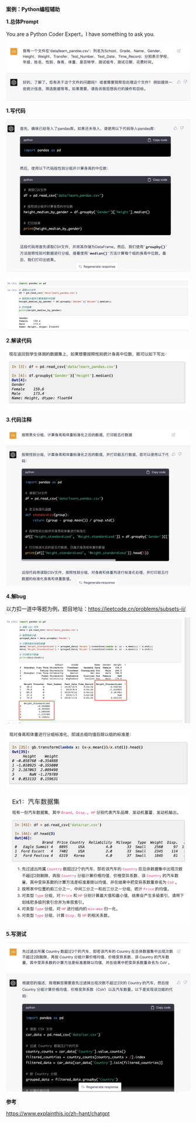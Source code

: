 **案例：Python编程辅助**

**1.总体Prompt**

You are a Python Coder Expert，I have something to ask you.

![](../img/folder4/media/image1.png)

**1.写代码**

![](../img/folder4/media/image2.png)

![](../img/folder4/media/image3.png)

**2.解读代码**

![](../img/folder4/media/image4.png)

**3.代码注释**

![](../img/folder4/media/image5.png)

**4.解bug**

以力扣一道中等题为例，题目地址：https://leetcode.cn/problems/subsets-ii/

![](../img/folder4/media/image6.png)

![](../img/folder4/media/image7.png)

![](../img/folder4/media/image8.png)

**5.写测试**

![](../img/folder4/media/image9.png)

**参考**

https://www.explainthis.io/zh-hant/chatgpt
